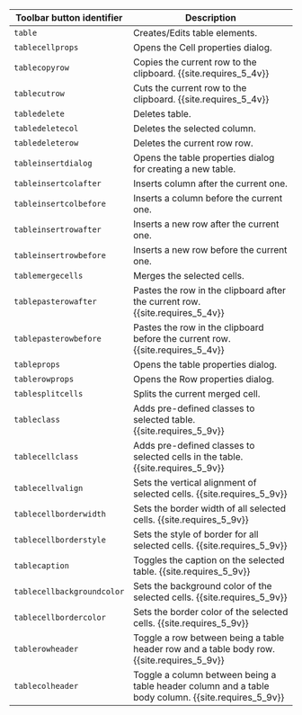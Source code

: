 | Toolbar button identifier | Description                                                                    |
|---------------------------|--------------------------------------------------------------------------------|
| `table`                   | Creates/Edits table elements.                                                  |
| `tablecellprops`          | Opens the Cell properties dialog.                                              |
| `tablecopyrow`            | Copies the current row to the clipboard. {{site.requires_5_4v}}                |
| `tablecutrow`             | Cuts the current row to the clipboard. {{site.requires_5_4v}}                  |
| `tabledelete`             | Deletes table.                                                                 |
| `tabledeletecol`          | Deletes the selected column.                                                   |
| `tabledeleterow`          | Deletes the current row row.                                                   |
| `tableinsertdialog`       | Opens the table properties dialog for creating a new table.                    |
| `tableinsertcolafter`     | Inserts column after the current one.                                          |
| `tableinsertcolbefore`    | Inserts a column before the current one.                                       |
| `tableinsertrowafter`     | Inserts a new row after the current one.                                       |
| `tableinsertrowbefore`    | Inserts a new row before the current one.                                      |
| `tablemergecells`         | Merges the selected cells.                                                     |
| `tablepasterowafter`      | Pastes the row in the clipboard after the current row. {{site.requires_5_4v}}  |
| `tablepasterowbefore`     | Pastes the row in the clipboard before the current row. {{site.requires_5_4v}} |
| `tableprops`              | Opens the table properties dialog.                                             |
| `tablerowprops`           | Opens the Row properties dialog.                                               |
| `tablesplitcells`         | Splits the current merged cell.                                                |
| `tableclass`              | Adds pre-defined classes to selected table. {{site.requires_5_9v}}             |
| `tablecellclass`          | Adds pre-defined classes to selected cells in the table. {{site.requires_5_9v}} |
| `tablecellvalign`         | Sets the vertical alignment of selected cells. {{site.requires_5_9v}}           |
| `tablecellborderwidth`    | Sets the border width of all selected cells. {{site.requires_5_9v}}             |
| `tablecellborderstyle`    | Sets the style of border for all selected cells. {{site.requires_5_9v}}         |
| `tablecaption`            | Toggles the caption on the selected table. {{site.requires_5_9v}}               |
| `tablecellbackgroundcolor`| Sets the background color of the selected cells. {{site.requires_5_9v}}         |
| `tablecellbordercolor`    | Sets the border color of the selected cells. {{site.requires_5_9v}}             |
| `tablerowheader`          | Toggle a row between being a table header row and a table body row. {{site.requires_5_9v}}          |
| `tablecolheader`          | Toggle a column between being a table header column and a table body column. {{site.requires_5_9v}} |